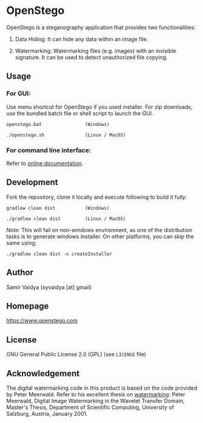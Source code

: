 # OpenStego
OpenStego is a steganography application that provides two functionalities:

1. Data Hiding: It can hide any data within an image file.

2. Watermarking: Watermarking files (e.g. images) with an invisible signature. It can be used to detect unauthorized file copying.

## Usage

### For GUI:
Use menu shortcut for OpenStego if you used installer. For zip downloads, use the bundled batch file or shell script to launch the GUI.
```
openstego.bat                (Windows)
```
```
./openstego.sh               (Linux / MacOS)
```

### For command line interface:
Refer to [online documentation](https://www.openstego.com/cmdline.html).

## Development
Fork the repository, clone it locally and execute following to build it fully:
```
gradlew clean dist           (Windows)
```
```
./gradlew clean dist         (Linux / MacOS)
```
*Note:* This will fail on non-windows environment, as one of the distribution tasks is to generate windows installer. On other platforms, you can skip the same using:
```
./gradlew clean dist -x createInstaller
```

## Author
Samir Vaidya (syvaidya [at] gmail)

## Homepage
https://www.openstego.com

## License
GNU General Public License 2.0 (GPL) (see ```LICENSE``` file)

## Acknowledgement
The digital watermarking code in this product is based on the code provided by Peter Meerwald. Refer to his excellent thesis on [watermarking](http://www.cosy.sbg.ac.at/~pmeerw/Watermarking/): Peter Meerwald, Digital Image Watermarking in the Wavelet Transfer Domain, Master's Thesis, Department of Scientific Computing, University of Salzburg, Austria, January 2001.
